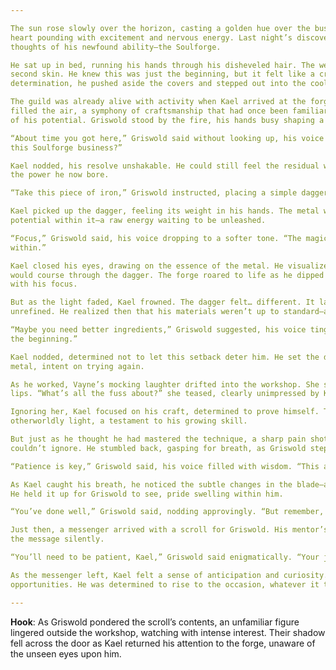 ```yaml
---

The sun rose slowly over the horizon, casting a golden hue over the bustling blacksmith’s guild. Kael stirred awake, his
heart pounding with excitement and nervous energy. Last night’s discovery had left him sleepless, his mind racing with
thoughts of his newfound ability—the Soulforge.

He sat up in bed, running his hands through his disheveled hair. The weight of responsibility settled over him like a
second skin. He knew this was just the beginning, but it felt like a crucial turning point in his life. With
determination, he pushed aside the covers and stepped out into the cool morning air.

The guild was already alive with activity when Kael arrived at the forge. The rhythmic clang of hammers against anvils
filled the air, a symphony of craftsmanship that had once been familiar but now felt like distant echoes in the presence
of his potential. Griswold stood by the fire, his hands busy shaping a piece of metal into something akin to art.

“About time you got here,” Griswold said without looking up, his voice steady and reassuring. “Ready to try your hand at
this Soulforge business?”

Kael nodded, his resolve unshakable. He could still feel the residual warmth from yesterday’s revelation, a testament to
the power he now bore.

“Take this piece of iron,” Griswold instructed, placing a simple dagger before him. “This will be your first test.”

Kael picked up the dagger, feeling its weight in his hands. The metal was cold and lifeless, but he could sense the
potential within it—a raw energy waiting to be unleashed.

“Focus,” Griswold said, his voice dropping to a softer tone. “The magic doesn’t come from without; it’s born from
within.”

Kael closed his eyes, drawing on the essence of the metal. He visualized the flow of living magic, imagining how it
would course through the dagger. The forge roared to life as he dipped the blade into the flames, the heat intensifying
with his focus.

But as the light faded, Kael frowned. The dagger felt… different. It lacked the resilience it should have, brittle and
unrefined. He realized then that his materials weren’t up to standard—a lesson in both craft and patience.

“Maybe you need better ingredients,” Griswold suggested, his voice tinged with empathy. “But don’t worry; this is just
the beginning.”

Kael nodded, determined not to let this setback deter him. He set the dagger aside and reached for another piece of
metal, intent on trying again.

As he worked, Vayne’s mocking laughter drifted into the workshop. She sauntered in, her usual smirk playing on her
lips. “What’s all the fuss about?” she teased, clearly unimpressed by Kael’s attempts.

Ignoring her, Kael focused on his craft, determined to prove himself. The blade he was shaping began to glow with an
otherworldly light, a testament to his growing skill.

But just as he thought he had mastered the technique, a sharp pain shot through his arm. Forge fatigue—a warning sign he
couldn’t ignore. He stumbled back, gasping for breath, as Griswold stepped in to help him regain control.

“Patience is key,” Griswold said, his voice filled with wisdom. “This ability is a gift, but it must be nurtured.”

As Kael caught his breath, he noticed the subtle changes in the blade—a faint intricacy that hinted at the magic within.
He held it up for Griswold to see, pride swelling within him.

“You’ve done well,” Griswold said, nodding approvingly. “But remember, greatness requires balance.”

Just then, a messenger arrived with a scroll for Griswold. His mentor’s expression shifted to one of intrigue as he read
the message silently.

“You’ll need to be patient, Kael,” Griswold said enigmatically. “Your journey is just beginning.”

As the messenger left, Kael felt a sense of anticipation and curiosity. The first trial had revealed both challenges and
opportunities. He was determined to rise to the occasion, whatever it took.

---
```


**Hook**: As Griswold pondered the scroll’s contents, an unfamiliar figure lingered outside the workshop, watching with
intense interest. Their shadow fell across the door as Kael returned his attention to the forge, unaware of the unseen
eyes upon him.